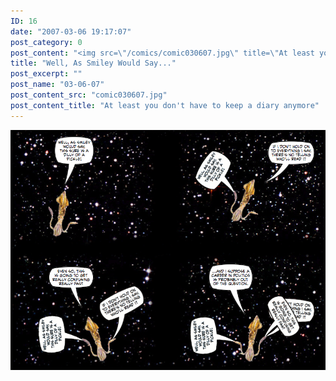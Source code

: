 ```yaml
---
ID: 16
date: "2007-03-06 19:17:07"
post_category: 0
post_content: "<img src=\"/comics/comic030607.jpg\" title=\"At least you don't have to keep a diary anymore\"/>"
title: "Well, As Smiley Would Say..."
post_excerpt: ""
post_name: "03-06-07"
post_content_src: "comic030607.jpg"
post_content_title: "At least you don't have to keep a diary anymore"
---
```



[![At least you don't have to keep a diary anymore](/comics-hi-res/comic030607.jpg)](/comics-hi-res/comic030607.jpg)
